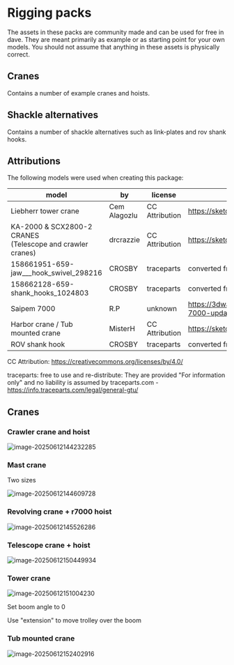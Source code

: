 





# Rigging packs

The assets in these packs are community made and can be used for free in dave. They are meant primarily as example or as starting point for your own models. You should not assume that anything in these assets is physically correct.

## Cranes

Contains a number of example cranes and hoists.

## Shackle alternatives

Contains a number of shackle alternatives such as link-plates and rov shank hooks.

## Attributions

The following models were used when creating this package:

| model                                                        | by           | license        | info / link                        |
| ------------------------------------------------------------ | ------------ | -------------- | ---------------------------------- |
| Liebherr tower crane                                         | Cem Alagozlu | CC Attribution | https://sketchfab.com/cem.alagozlu |
| KA-2000 & SCX2800-2 CRANES<br>(Telescope and crawler cranes) | drcrazzie    | CC Attribution | https://sketchfab.com/drcrazzie    |
| 158661951-659-jaw___hook_swivel_298216                       | CROSBY       | traceparts     | converted from step using occ      |
| 158662128-659-shank_hooks_1024803                            | CROSBY       | traceparts     | converted from step using occ      |
| Saipem 7000				 | R.P		| unknown | https://3dwarehouse.sketchup.com/model/cbed0ddc8103d0f1243aab46e65d48f/Saipem-7000-updated-5-5-09|
| Harbor crane / Tub mounted crane                             | MisterH      | CC Attribution | https://sketchfab.com/TGVMisterH   |
| ROV shank hook                                               | CROSBY       | traceparts     | converted from step using occ      |



CC Attribution: https://creativecommons.org/licenses/by/4.0/

traceparts: free to use and re-distribute: They are provided "For information only" and no liability is assumed by traceparts.com - https://info.traceparts.com/legal/general-gtu/

## Cranes



### Crawler crane and hoist

![image-20250612144232285](./image-20250612144232285.png)

### Mast crane

Two sizes

![image-20250612144609728](./image-20250612144609728.png)

### Revolving crane + r7000 hoist

![image-20250612145526286](./image-20250612145526286.png)

### Telescope crane + hoist

![image-20250612150449934](./image-20250612150449934.png)

### Tower crane

![image-20250612151004230](./image-20250612151004230.png)

Set boom angle to 0

Use "extension" to move trolley over the boom

### Tub mounted crane

![image-20250612152402916](./image-20250612152402916.png)